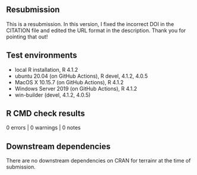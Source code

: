 ## Resubmission

This is a resubmission. In this version, I fixed the incorrect DOI in the CITATION file and edited the URL format in the description. Thank you for pointing that out!

## Test environments
* local R installation, R 4.1.2
* ubuntu 20.04 (on GitHub Actions), R devel, 4.1.2, 4.0.5
* MacOS X 10.15.7 (on GitHub Actions), R 4.1.2
* Windows Server 2019 (on GitHub Actions), R 4.1.2
* win-builder (devel, 4.1.2, 4.0.5)

## R CMD check results

0 errors | 0 warnings | 0 notes

## Downstream dependencies
There are no downstream dependencies on CRAN for terrainr at the time of 
submission.

